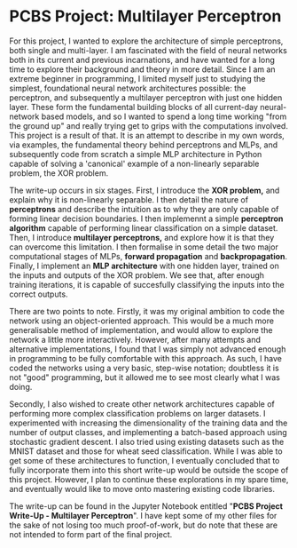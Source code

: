 # PCBS Project: Multilayer Perceptron

For this project, I wanted to explore the architecture of simple perceptrons, both single and multi-layer. I am fascinated with the field of neural networks both in its current and previous incarnations, and have wanted for a long time to explore their background and theory in more detail. Since I am an extreme beginner in programming, I limited myself just to studying the simplest, foundational neural network architectures possible: the perceptron, and subsequently a multilayer perceptron with just one hidden layer. These form the fundamental building blocks of all current-day neural-network based models, and so I wanted to spend a long time working "from the ground up" and really trying get to grips with the computations involved. This project is a result of that. It is an attempt to describe in my own words, via examples, the fundamental theory behind perceptrons and MLPs, and subsequently code from scratch a simple MLP architecture in Python capable of solving a 'canonical' example of a non-linearly separable problem, the XOR problem.

The write-up occurs in six stages. First, I introduce the __XOR problem,__ and explain why it is non-linearly separable. I then detail the nature of __perceptrons__ and describe the intuition as to why they are only capable of forming linear decision boundaries. I then implemennt a simple __perceptron algorithm__ capable of performing linear classification on a simple dataset. Then, I introduce __multilayer perceptrons,__ and explore how it is that they can overcome this limitation. I then formalise in some detail the two major computational stages of MLPs, __forward propagation__ and __backpropagation__. Finally, I implement an __MLP architecture__ with one hidden layer, trained on the inputs and outputs of the XOR problem. We see that, after enough training iterations, it is capable of succesfully classifying the inputs into the correct outputs.

There are two points to note. Firstly, it was my original ambition to code the network using an object-oriented approach. This would be a much more generalisable method of implementation, and would allow to explore the network a little more interactively. However, after many attempts and alternative implementations, I found that I was simply not advanced enough in programming to be fully comfortable with this approach. As such, I have coded the networks using a very basic, step-wise notation; doubtless it is not "good" programming, but it allowed me to see most clearly what I was doing.

Secondly, I also wished to create other network architectures capable of performing more complex classification problems on larger datasets. I experimented with increasing the dimensionality of the training data and the number of output classes, and implementing a batch-based approach using stochastic gradient descent. I also tried using existing datasets such as the MNIST dataset and those for wheat seed classification. While I was able to get some of these architectures to function, I eventually concluded that to fully incorporate them into this short write-up would be outside the scope of this project. However, I plan to continue these explorations in my spare time, and eventually would like to move onto mastering existing code libraries. 

The write-up can be found in the Jupyter Notebook entitled "__PCBS Project Write-Up - Multilayer Perceptron__". I have kept some of my other files for the sake of not losing too much proof-of-work, but do note that these are not intended to form part of the final project.
